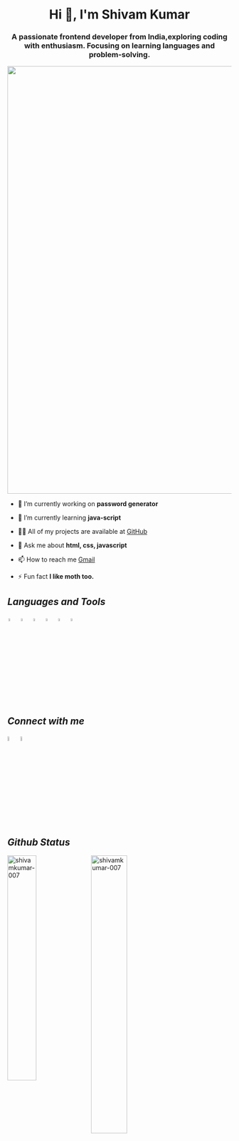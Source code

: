 <h1 align="center">Hi 👋, I'm Shivam Kumar</h1>
<h3 align="center">A passionate frontend developer from India,exploring coding with enthusiasm. Focusing on learning languages and problem-solving.</h3>
<img src="https://github.com/shivamkumar-007/shivamkumar-007/assets/62957536/ad47eca2-6edf-4e4a-89ca-bd92cc604ac5" align="center" style="width:100vw">


- 🔭 I’m currently working on **password generator**

- 🌱 I’m currently learning **java-script**

- 👨‍💻 All of my projects are available at [GitHub](https://github.com/shivamkumar-007)

- 💬 Ask me about **html, css, javascript**

- 📫 How to reach me [Gmail](mailto:shivamkumar9891520@gmail.com)

- ⚡ Fun fact **I like moth too.**

## *Languages and Tools*
<p align="left">
<img alt="html5" src="https://user-images.githubusercontent.com/74038190/238200426-29fd6286-4e7b-4d6c-818f-c4765d5e39a9.gif" width="4%" style="margin:2px;"/>
<img alt="css3" src="https://user-images.githubusercontent.com/74038190/238200428-67f477ed-6624-42da-99f0-1a7b1a16eecb.gif" width="4%" style="margin:2px;"/>
<img alt="javascript" src="https://user-images.githubusercontent.com/74038190/212257454-16e3712e-945a-4ca2-b238-408ad0bf87e6.gif" width="4%" style="margin:2px;"/>
<img alt= "git" src="https://user-images.githubusercontent.com/74038190/212257465-7ce8d493-cac5-494e-982a-5a9deb852c4b.gif" width="4%" style="margin:2px;"/>
<img alt= "git" src="https://user-images.githubusercontent.com/74038190/212257468-1e9a91f1-b626-4baa-b15d-5c385dfa7ed2.gif" width="4%" style="margin:2px;"/>
<img alt= "git" src="https://user-images.githubusercontent.com/74038190/212281775-b468df30-4edc-4bf8-a4ee-f52e1aaddc86.gif" width="4%" style="margin:2px;"/>
 <br/>
</p>
 <br/>

## *Connect with me*
<p align="left"> 
<a href="https://www.linkedin.com/in/shivam-kumar-418084289/"><img width="5%" src="https://user-images.githubusercontent.com/74038190/235294012-0a55e343-37ad-4b0f-924f-c8431d9d2483.gif"/></a>
<a href="https://twitter.com/shiva8882083183"><img width="5%" src="https://user-images.githubusercontent.com/74038190/235294011-b8074c31-9097-4a65-a594-4151b58743a8.gif"/></a>
</p>

## *Github Status*
<p><img align="left" width="36%" src="https://github-readme-stats.vercel.app/api/top-langs?username=shivamkumar-007&show_icons=true&locale=en&layout=compact&theme=dark" alt="shivamkumar-007" /></p>
<p>&nbsp;<img align="center" width="40%" src="https://github-readme-stats.vercel.app/api?username=shivamkumar-007&show_icons=true&locale=en&theme=dark" alt="shivamkumar-007" /></p>


